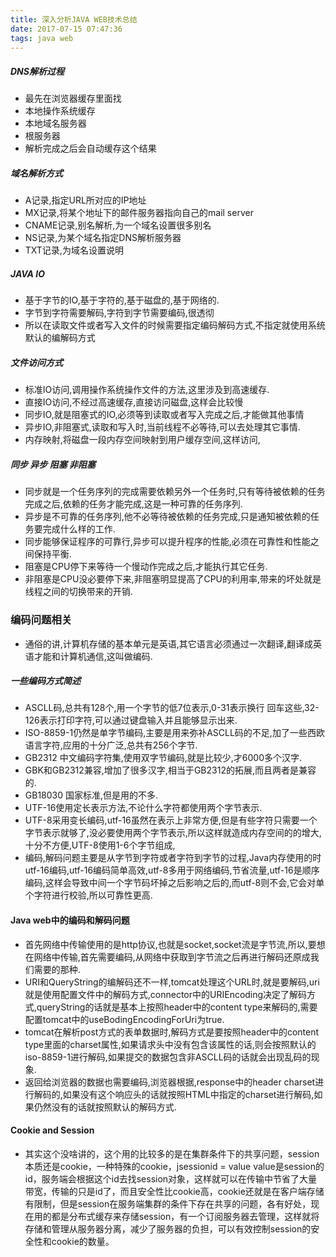 ```yaml
---
title: 深入分析JAVA WEB技术总结
date: 2017-07-15 07:47:36
tags: java web
---
```

##### DNS解析过程
* 最先在浏览器缓存里面找
* 本地操作系统缓存
* 本地域名服务器
* 根服务器
* 解析完成之后会自动缓存这个结果
##### 域名解析方式
* A记录,指定URL所对应的IP地址
* MX记录,将某个地址下的邮件服务器指向自己的mail server
* CNAME记录,别名解析,为一个域名设置很多别名
* NS记录,为某个域名指定DNS解析服务器
* TXT记录,为域名设置说明
##### JAVA IO
* 基于字节的IO,基于字符的,基于磁盘的,基于网络的.
* 字节到字符需要解码,字符到字节需要编码,很透彻
* 所以在读取文件或者写入文件的时候需要指定编码解码方式,不指定就使用系统默认的编解码方式
##### 文件访问方式
* 标准IO访问,调用操作系统操作文件的方法,这里涉及到高速缓存.
* 直接IO访问,不经过高速缓存,直接访问磁盘,这样会比较慢
* 同步IO,就是阻塞式的IO,必须等到读取或者写入完成之后,才能做其他事情
* 异步IO,非阻塞式,读取和写入时,当前线程不必等待,可以去处理其它事情.
* 内存映射,将磁盘一段内存空间映射到用户缓存空间,这样访问,
##### 同步 异步  阻塞  非阻塞
* 同步就是一个任务序列的完成需要依赖另外一个任务时,只有等待被依赖的任务完成之后,依赖的任务才能完成,这是一种可靠的任务序列.
* 异步是不可靠的任务序列,他不必等待被依赖的任务完成,只是通知被依赖的任务要完成什么样的工作.
* 同步能够保证程序的可靠行,异步可以提升程序的性能,必须在可靠性和性能之间保持平衡.
* 阻塞是CPU停下来等待一个慢动作完成之后,才能执行其它任务.
* 非阻塞是CPU没必要停下来,非阻塞明显提高了CPU的利用率,带来的坏处就是线程之间的切换带来的开销.
### 编码问题相关
* 通俗的讲,计算机存储的基本单元是英语,其它语言必须通过一次翻译,翻译成英语才能和计算机通信,这叫做编码.
##### 一些编码方式简述
* ASCLL码,总共有128个,用一个字节的低7位表示,0-31表示换行 回车这些,32-126表示打印字符,可以通过键盘输入并且能够显示出来.
* ISO-8859-1仍然是单字节编码,主要是用来弥补ASCLL码的不足,加了一些西欧语言字符,应用的十分广泛,总共有256个字节.
* GB2312 中文编码字符集,使用双字节编码,就是比较少,才6000多个汉字.
* GBK和GB2312兼容,增加了很多汉字,相当于GB2312的拓展,而且两者是兼容的.
* GB18030 国家标准,但是用的不多.
* UTF-16使用定长表示方法,不论什么字符都使用两个字节表示.
* UTF-8采用变长编码,utf-16虽然在表示上非常方便,但是有些字符只需要一个字节表示就够了,没必要使用两个字节表示,所以这样就造成内存空间的的增大,十分不方便,UTF-8使用1-6个字节组成,
* 编码,解码问题主要是从字节到字符或者字符到字节的过程,Java内存使用的时utf-16编码,utf-16编码简单高效,utf-8多用于网络编码,节省流量,utf-16是顺序编码,这样会导致中间一个字节码坏掉之后影响之后的,而utf-8则不会,它会对单个字符进行校验,所以可靠性更高.
#### Java web中的编码和解码问题
* 首先网络中传输使用的是http协议,也就是socket,socket流是字节流,所以,要想在网络中传输,首先需要编码,从网络中获取到字节流之后再进行解码还原成我们需要的那种.
* URI和QueryString的编解码还不一样,tomcat处理这个URL时,就是要解码,uri就是使用配置文件中的解码方式,connector中的URIEncoding决定了解码方式,queryString的话就是基本上按照header中的content type来解码的,需要配置tomcat中的useBodingEncodingForUri为true.
* tomcat在解析post方式的表单数据时,解码方式是要按照header中的content type里面的charset属性,如果请求头中没有包含该属性的话,则会按照默认的iso-8859-1进行解码,如果提交的数据包含非ASCLL码的话就会出现乱码的现象.
* 返回给浏览器的数据也需要编码,浏览器根据,response中的header  charset进行解码的,如果没有这个响应头的话就按照HTML中指定的charset进行解码,如果仍然没有的话就按照默认的解码方式.
#### Cookie and Session
* 其实这个没啥讲的，这个用的比较多的是在集群条件下的共享问题，session本质还是cookie，一种特殊的cookie，jsessionid = value
value是session的id，服务端会根据这个id去找session对象，这样就可以在传输中节省了大量带宽，传输的只是id了，而且安全性比cookie高，cookie还就是在客户端存储有限制，但是session在服务端集群的条件下存在共享的问题，各有好处，现在用的都是分布式缓存来存储session，有一个订阅服务器去管理，这样就将存储和管理从服务器分离，减少了服务器的负担，可以有效控制session的安全性和cookie的数量。
